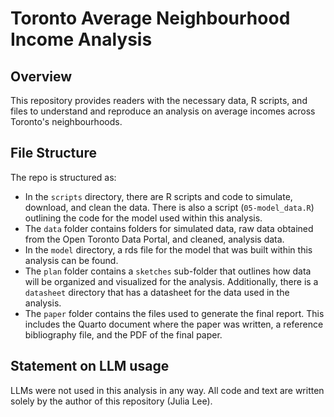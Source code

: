 # Toronto Average Neighbourhood Income Analysis

## Overview

This repository provides readers with the necessary data, R scripts, and files to understand and reproduce an analysis on average incomes across Toronto's neighbourhoods.

## File Structure

The repo is structured as:

- In the `scripts` directory, there are R scripts and code to simulate, download, and clean the data. There is also a script (`05-model_data.R`) outlining the code for the model used within this analysis.
- The `data` folder contains folders for simulated data, raw data obtained from the Open Toronto Data Portal, and cleaned, analysis data.
- In the `model` directory, a rds file for the model that was built within this analysis can be found.
- The `plan` folder contains a `sketches` sub-folder that outlines how data will be organized and visualized for the analysis. Additionally, there is a `datasheet` directory that has a datasheet for the data used in the analysis.
- The `paper` folder contains the files used to generate the final report. This includes the Quarto document where the paper was written, a reference bibliography file, and the PDF of the final paper. 

## Statement on LLM usage

LLMs were not used in this analysis in any way. All code and text are written solely by the author of this repository (Julia Lee).
